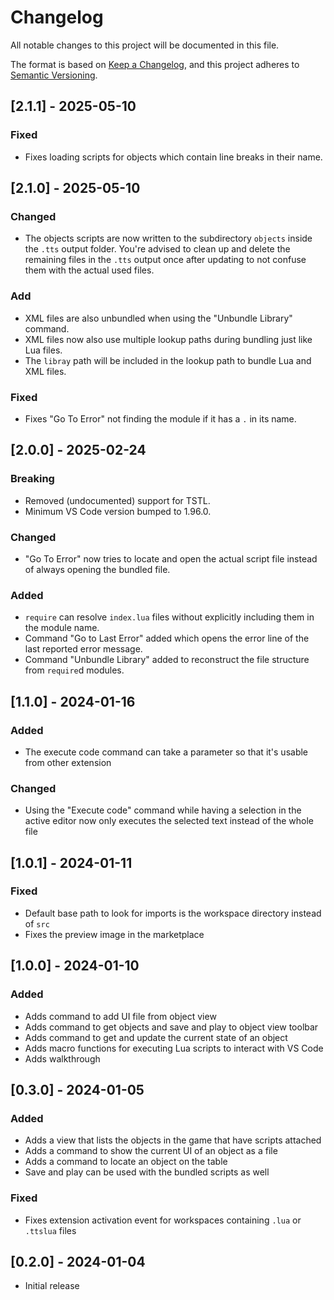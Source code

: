 # Changelog

All notable changes to this project will be documented in this file.

The format is based on [Keep a Changelog](https://keepachangelog.com/en/1.0.0/),
and this project adheres to [Semantic Versioning](https://semver.org/spec/v2.0.0.html).

## [2.1.1] - 2025-05-10

### Fixed

- Fixes loading scripts for objects which contain line breaks in their name.

## [2.1.0] - 2025-05-10

### Changed

- The objects scripts are now written to the subdirectory `objects` inside the `.tts` output folder.
  You're advised to clean up and delete the remaining files in the `.tts` output once after updating to not confuse them with the actual used files.

### Add

- XML files are also unbundled when using the "Unbundle Library" command.
- XML files now also use multiple lookup paths during bundling just like Lua files.
- The `libray` path will be included in the lookup path to bundle Lua and XML files.

### Fixed

- Fixes "Go To Error" not finding the module if it has a `.` in its name.

## [2.0.0] - 2025-02-24

### Breaking

- Removed (undocumented) support for TSTL.
- Minimum VS Code version bumped to 1.96.0.

### Changed

- "Go To Error" now tries to locate and open the actual script file instead of always opening the bundled file.

### Added

- `require` can resolve `index.lua` files without explicitly including them in the module name.
- Command "Go to Last Error" added which opens the error line of the last reported error message.
- Command "Unbundle Library" added to reconstruct the file structure from `require`d modules.

## [1.1.0] - 2024-01-16

### Added

- The execute code command can take a parameter so that it's usable from other extension

### Changed

- Using the "Execute code" command while having a selection in the active editor now only executes the selected text instead of the whole file

## [1.0.1] - 2024-01-11

### Fixed

- Default base path to look for imports is the workspace directory instead of `src`
- Fixes the preview image in the marketplace

## [1.0.0] - 2024-01-10

### Added

- Adds command to add UI file from object view
- Adds command to get objects and save and play to object view toolbar
- Adds command to get and update the current state of an object
- Adds macro functions for executing Lua scripts to interact with VS Code
- Adds walkthrough

## [0.3.0] - 2024-01-05

### Added

- Adds a view that lists the objects in the game that have scripts attached
- Adds a command to show the current UI of an object as a file
- Adds a command to locate an object on the table
- Save and play can be used with the bundled scripts as well

### Fixed

- Fixes extension activation event for workspaces containing `.lua` or `.ttslua` files

## [0.2.0] - 2024-01-04

- Initial release
